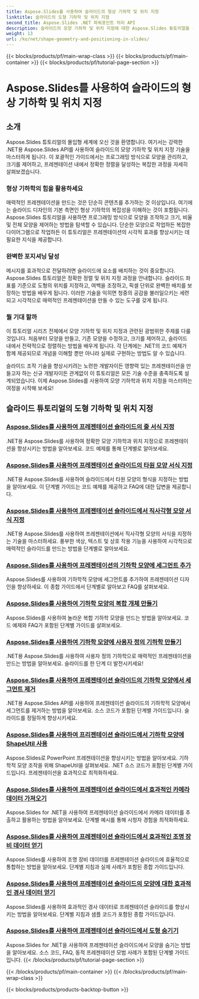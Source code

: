 ```yaml
---
title: Aspose.Slides를 사용하여 슬라이드의 형상 기하학 및 위치 지정
linktitle: 슬라이드의 도형 기하학 및 위치 지정
second_title: Aspose.Slides .NET 파워포인트 처리 API
description: 슬라이드의 모양 기하학 및 위치 지정에 대한 Aspose.Slides 튜토리얼을 통해 슬라이드 조작 기술을 향상하세요. 프로그래밍 방식으로 모양, 크기 및 정렬을 제어하는 방법을 알아보세요.
weight: 13
url: /ko/net/shape-geometry-and-positioning-in-slides/
---
```


{{< blocks/products/pf/main-wrap-class >}}
{{< blocks/products/pf/main-container >}}
{{< blocks/products/pf/tutorial-page-section >}}

# Aspose.Slides를 사용하여 슬라이드의 형상 기하학 및 위치 지정


## 소개

Aspose.Slides 튜토리얼의 몰입형 세계에 오신 것을 환영합니다. 여기서는 강력한 .NET용 Aspose.Slides API를 사용하여 슬라이드의 모양 기하학 및 위치 지정 기술을 마스터하게 됩니다. 이 포괄적인 가이드에서는 프로그래밍 방식으로 모양을 관리하고, 크기를 제어하고, 프레젠테이션 내에서 정확한 정렬을 달성하는 복잡한 과정을 자세히 살펴보겠습니다.

### 형상 기하학의 힘을 활용하세요

매력적인 프레젠테이션을 만드는 것은 단순히 콘텐츠를 추가하는 것 이상입니다. 여기에는 슬라이드 디자인의 기본 측면인 형상 기하학의 복잡성을 이해하는 것이 포함됩니다. Aspose.Slides 튜토리얼을 사용하면 프로그래밍 방식으로 모양을 조작하고 크기, 비율 및 전체 모양을 제어하는 방법을 탐색할 수 있습니다. 단순한 모양으로 작업하든 복잡한 다이어그램으로 작업하든 이 튜토리얼은 프레젠테이션의 시각적 효과를 향상시키는 데 필요한 지식을 제공합니다.

### 완벽한 포지셔닝 달성

메시지를 효과적으로 전달하려면 슬라이드에 요소를 배치하는 것이 중요합니다. Aspose.Slides 튜토리얼은 정확한 정렬 및 위치 지정 과정을 안내합니다. 슬라이드 좌표를 기준으로 도형의 위치를 지정하고, 여백을 조정하고, 픽셀 단위로 완벽한 배치를 보장하는 방법을 배우게 됩니다. 이러한 기술을 익히면 청중의 공감을 불러일으키는 세련되고 시각적으로 매력적인 프레젠테이션을 만들 수 있는 도구를 갖게 됩니다.

### 뭘 기대 할까

이 튜토리얼 시리즈 전체에서 모양 기하학 및 위치 지정과 관련된 광범위한 주제를 다룰 것입니다. 처음부터 모양을 만들고, 기존 모양을 수정하고, 크기를 제어하고, 슬라이드 내에서 전략적으로 정렬하는 방법을 배우게 됩니다. 각 단계에는 .NET의 코드 예제가 함께 제공되므로 개념을 이해할 뿐만 아니라 실제로 구현하는 방법도 알 수 있습니다.

슬라이드 조작 기술을 향상시키려는 노련한 개발자이든 영향력 있는 프레젠테이션을 만들고자 하는 신규 개발자이든 관계없이 이 튜토리얼은 모든 기술 수준을 충족하도록 설계되었습니다. 이제 Aspose.Slides를 사용하여 모양 기하학과 위치 지정을 마스터하는 여정을 시작해 보세요!

## 슬라이드 튜토리얼의 도형 기하학 및 위치 지정
### [Aspose.Slides를 사용하여 프레젠테이션 슬라이드의 줄 서식 지정](./formatting-lines/)
.NET용 Aspose.Slides를 사용하여 정확한 모양 기하학과 위치 지정으로 프레젠테이션을 향상시키는 방법을 알아보세요. 코드 예제를 통해 단계별로 알아보세요.
### [Aspose.Slides를 사용하여 프레젠테이션 슬라이드의 타원 모양 서식 지정](./formatting-ellipse-shape/)
.NET용 Aspose.Slides를 사용하여 슬라이드에서 타원 모양의 형식을 지정하는 방법을 알아보세요. 이 단계별 가이드는 코드 예제를 제공하고 FAQ에 대한 답변을 제공합니다.
### [Aspose.Slides를 사용하여 프레젠테이션 슬라이드에서 직사각형 모양 서식 지정](./formatting-rectangle-shape/)
.NET용 Aspose.Slides를 사용하여 프레젠테이션에서 직사각형 모양의 서식을 지정하는 기술을 마스터하세요. 풍부한 색상, 텍스트 및 상호 작용 기능을 사용하여 시각적으로 매력적인 슬라이드를 만드는 방법을 단계별로 알아보세요.
### [Aspose.Slides를 사용하여 프레젠테이션의 기하학 모양에 세그먼트 추가](./adding-segments-geometry-shape/)
Aspose.Slides를 사용하여 기하학적 모양에 세그먼트를 추가하여 프레젠테이션 디자인을 향상하세요. 이 종합 가이드에서 단계별로 알아보고 FAQ를 살펴보세요.
### [Aspose.Slides를 사용하여 기하학 모양의 복합 개체 만들기](./creating-composite-objects-geometry-shape/)
Aspose.Slides를 사용하여 놀라운 복합 기하학 모양을 만드는 방법을 알아보세요. 코드 예제와 FAQ가 포함된 단계별 가이드를 살펴보세요.
### [Aspose.Slides를 사용하여 기하학 모양에 사용자 정의 기하학 만들기](./creating-custom-geometry/)
.NET용 Aspose.Slides를 사용하여 사용자 정의 기하학으로 매력적인 프레젠테이션을 만드는 방법을 알아보세요. 슬라이드를 한 단계 더 발전시키세요!
### [Aspose.Slides를 사용하여 프레젠테이션 슬라이드의 기하학 모양에서 세그먼트 제거](./removing-segments-geometry-shape/)
.NET용 Aspose.Slides API를 사용하여 프레젠테이션 슬라이드의 기하학적 모양에서 세그먼트를 제거하는 방법을 알아보세요. 소스 코드가 포함된 단계별 가이드입니다. 슬라이드를 정밀하게 향상시키세요.
### [Aspose.Slides를 사용하여 프리젠테이션 슬라이드에서 기하학 모양에 ShapeUtil 사용](./using-shapeutil-geometry-shape/)
Aspose.Slides로 PowerPoint 프레젠테이션을 향상시키는 방법을 알아보세요. 기하학적 모양 조작을 위해 ShapeUtil을 살펴보세요. .NET 소스 코드가 포함된 단계별 가이드입니다. 프레젠테이션을 효과적으로 최적화하세요.
### [Aspose.Slides를 사용하여 프레젠테이션 슬라이드에서 효과적인 카메라 데이터 가져오기](./getting-effective-camera-data/)
Aspose.Slides for .NET을 사용하여 프레젠테이션 슬라이드에서 카메라 데이터를 추출하고 활용하는 방법을 알아보세요. 단계별 예시를 통해 시청자 경험을 최적화하세요.
### [Aspose.Slides를 사용하여 프레젠테이션 슬라이드에서 효과적인 조명 장비 데이터 얻기](./getting-effective-light-rig-data/)
Aspose.Slides를 사용하여 조명 장비 데이터를 프레젠테이션 슬라이드에 효율적으로 통합하는 방법을 알아보세요. 단계별 지침과 실제 사례가 포함된 종합 가이드입니다.
### [Aspose.Slides를 사용하여 프레젠테이션 슬라이드의 모양에 대한 효과적인 경사 데이터 얻기](./getting-effective-bevel-data/)
Aspose.Slides를 사용하여 효과적인 경사 데이터로 프레젠테이션 슬라이드를 향상시키는 방법을 알아보세요. 단계별 지침과 샘플 코드가 포함된 종합 가이드입니다.
### [Aspose.Slides를 사용하여 프레젠테이션 슬라이드에서 도형 숨기기](./hiding-shapes/)
Aspose.Slides for .NET을 사용하여 프레젠테이션 슬라이드에서 모양을 숨기는 방법을 알아보세요. 소스 코드, FAQ, 동적 프레젠테이션 모범 사례가 포함된 단계별 가이드입니다.
{{< /blocks/products/pf/tutorial-page-section >}}

{{< /blocks/products/pf/main-container >}}
{{< /blocks/products/pf/main-wrap-class >}}

{{< blocks/products/products-backtop-button >}}
